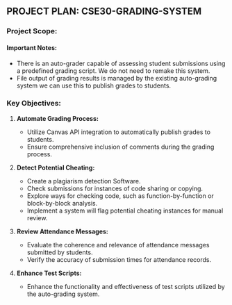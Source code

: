 ## PROJECT PLAN: CSE30-GRADING-SYSTEM

### Project Scope:

#### Important Notes:

- There is an auto-grader capable of assessing student submissions using a predefined grading
  script. We do not need to remake this system.
- File output of grading results is managed by the existing auto-grading system we can use this to publish grades to
  students.

### Key Objectives:

1. **Automate Grading Process:**
    - Utilize Canvas API integration to automatically publish grades to students.
    - Ensure comprehensive inclusion of comments during the grading process.

2. **Detect Potential Cheating:**
    - Create a plagiarism detection Software.
    - Check submissions for instances of code sharing or copying.
    - Explore ways for checking code, such as function-by-function or
      block-by-block analysis.
    - Implement a system will flag potential cheating instances for manual review.

3. **Review Attendance Messages:**
    - Evaluate the coherence and relevance of attendance messages submitted by students.
    - Verify the accuracy of submission times for attendance records.

4. **Enhance Test Scripts:**
    - Enhance the functionality and effectiveness of test scripts utilized by the auto-grading system.


